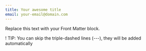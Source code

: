 ```yaml
---
title: Your awesome title
email: your-email@domain.com
---
```

Replace this text with your Front Matter block.

! TIP: You can skip the triple-dashed lines (---), they will be added automatically